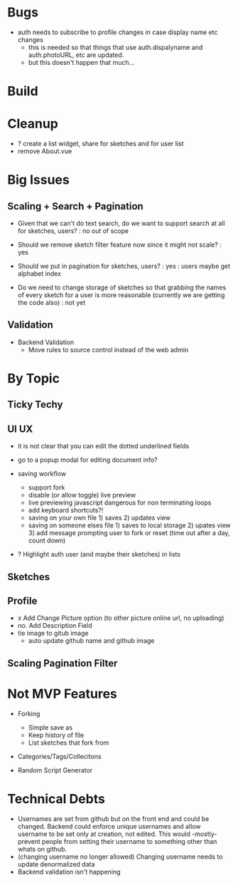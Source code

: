 # Bugs

- auth needs to subscribe to profile changes in case display name etc changes
  - this is needed so that things that use auth.dispalyname and auth.photoURL, etc are updated.
  - but this doesn't happen that much...

# Build

# Cleanup

- ? create a list widget, share for sketches and for user list
- remove About.vue

# Big Issues

## Scaling + Search + Pagination

- Given that we can't do text search, do we want to support search at all for sketches, users?
  : no out of scope

- Should we remove sketch filter feature now since it might not scale?
  : yes

- Should we put in pagination for sketches, users?
  : yes
  : users maybe get alphabet index

- Do we need to change storage of sketches so that grabbing the names of every sketch for a user is more reasonable (currently we are getting the code also)
  : not yet

## Validation

- Backend Validation
  - Move rules to source control instead of the web admin

# By Topic

## Ticky Techy

## UI UX

- it is not clear that you can edit the dotted underlined fields

- go to a popup modal for editing document info?

- saving workflow

  - support fork
  - disable (or allow toggle) live preview
  - live previewing javascript dangerous for non terminating loops
  - add keyboard shortcuts?!
  - saving on your own file 1) saves 2) updates view
  - saving on someone elses file 1) saves to local storage 2) upates view 3) add message prompting user to fork or reset (time out after a day, count down)

- ? Highlight auth user (and maybe their sketches) in lists

## Sketches

## Profile

- x Add Change Picture option (to other picture online url, no uploading)
- no. Add Description Field
- tie image to gitub image
  - auto update github name and github image

## Scaling Pagination Filter

# Not MVP Features

- Forking

  - Simple save as
  - Keep history of file
  - List sketches that fork from

- Categories/Tags/Collecitons

- Random Script Generator

# Technical Debts

- Usernames are set from github but on the front end and could be changed. Backend could enforce unique usernames and allow username to be set only at creation, not edited. This would -mostly- prevent people from setting their username to something other than whats on github.
- (changing username no longer allowed) Changing username needs to update denormalized data
- Backend validation isn't happening
